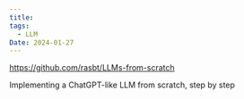```yaml
---
title: 
tags:
  - LLM
Date: 2024-01-27
---
```

https://github.com/rasbt/LLMs-from-scratch

Implementing a ChatGPT-like LLM
from scratch, step by step